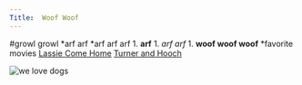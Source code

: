 ```yaml
---
Title:  Woof Woof
---
```

#growl growl
	*arf arf
	*arf arf arf
		1. __arf__
		1. _arf arf_
		1. __woof woof woof__
		*favorite movies
		<a href="http://www.imdb.com/title/tt0036098/?ref_=sr_4">Lassie Come Home</a>
		<a href="http://www.imdb.com/title/tt0098536/?ref_=sr_1">Turner and Hooch</a>

![we love dogs](http://phenolphtalein.files.wordpress.com/2011/05/dogs-cute-animal-image-31000.jpg)
